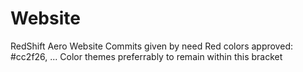 # Website
RedShift Aero Website
Commits given by need
Red colors approved: #cc2f26, ...
Color themes preferrably to remain within this bracket
